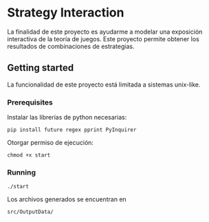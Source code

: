 # Strategy Interaction

La finalidad de este proyecto es ayudarme a modelar una exposición interactiva de la teoría de juegos.
Este proyecto permite obtener los resultados de combinaciones de estrategias.

## Getting started

La funcionalidad de este proyecto está limitada a sistemas unix-like.

### Prerequisites

Instalar las librerías de python necesarias:

```
pip install future regex pprint PyInquirer
```
Otorgar permiso de ejecución:
```
chmod +x start
```

### Running

```
./start
```

Los archivos generados se encuentran en

```
src/OutputData/
```
